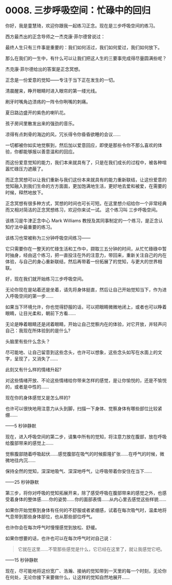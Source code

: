 # 0008. 三步呼吸空间：忙碌中的回归

你好，我是童慧琦，欢迎你跟我一起练习正念。现在是三步呼吸空间的练习。

西方最杰出的正念导师之一杰克康·菲尔德曾说过：

最终人生只有三件事是重要的：我们如何活过，我们如何爱过，我们如何放下。

那么在我们的一生中，有什么可以让我们把这人生的三要事完成得尽量圆满些呢？

杰克康·菲尔德给出的答案是正念冥想。

正念是一份爱意的觉知——专注于当下正在发生的一切。

清晨醒来，睁开眼睛时进入眼帘的第一缕光线。

刷牙时嘴角边溃疡的一阵令你咧嘴的刺痛。

夏日路边盛开的紫色的喇叭花。

孩子房间里散发出来的强劲的音乐。

凉得有点刺骨的海边的风，冗长得令你昏昏欲睡的会议……

一切都被你如实地觉察到，然后加以爱意回应，即使是那些令你不那么喜欢的体验，你都能够报以善意温和的回应。

而这份爱意觉知的能力，我们本来就具有了，只是在我们成长的过程中，被各种喧嚣忙碌压力遮蔽了。

而正念冥想可以让我们重新与我们这份本来就具有的能力重新联结，让这份爱意的觉知融入到我们生命的方方面面，更加饱满地生活，更好地去爱和被爱，在需要的时候，释然地放下。

正念冥想有很多种方式，冥想的时间也可长可短。在这里想介绍给你一个非常经典而又相对简洁的正念冥想练习，欢迎你来试一试。
这个练习叫 三步呼吸空间。 

该练习是牛津正念中心 Mark Williams 教授及其同事制定的一个练习，是正念认知疗法中最重要的练习。

该练习也常被称为三分钟呼吸空间练习——

它只需要你在一整天的忙碌生活和工作中，撷取三五分钟的时间，从忙忙碌碌中暂时抽身，经由这个练习，把一直投注在外的注意力，带回来，重新关注自己的内在体验，与自己的身心重新联结，然后再带着一份拓展了的觉知，与更大的世界相联。

好，现在我们就开始练习三步呼吸空间。

无论你现在是站着还是坐着，请先将身体挺直，然后让自己开始觉知当下，作为进入呼吸空间的第一步……

如果当下环境允许，你也觉得舒服的话，可以把眼睛微微地闭上，或者也可以睁着眼睛，让目光柔和，朝前下方看……

无论是睁着眼睛还是闭着眼睛，开始让自己觉察内在的体验，对它开放，并轻声问自己：我现在所体验到的是什么?

头脑里有些什么念头？

尽可能地、让自己留意到这些念头，也许可以想象，这些念头如写在水面上的文字，呈现了，又消失了……

此刻又有什么样的情绪升起?

对这些情绪开放、不论这些情绪给你带来怎样的感觉，是让你愉悦的，还是不愉悦的，或者是中性的……

现在你的身体感觉又是怎么样的?

也许可以很快地用注意力从头到脚，扫描一下身体、觉察身体有哪些部位比较紧绷……

——5 秒钟静默

现在，进入呼吸空间的第二步，请集中所有的觉知，将注意力放在腹部，放在呼吸给腹部带来的感觉上……

觉察腹部随着呼吸起伏……感觉腹部在吸气的时候膨隆扩张……在呼气的时候，微微地往内沉……

保持全然的觉知，深深地吸气、深深地呼气，让呼吸带着你安住在当下……

——25 秒钟静默

第三步，将你对呼吸的觉知拓展开来，除了感受呼吸在腹部带来的感觉之外，也感受着身体的整体感……你的姿势……你的面部表情……从内心里去感觉这些样貌……

如果你开始觉察到身体有任何的不舒服或者紧绷感，试着在每次吸气时，温柔地将气息带到那些身体部位，也从那些部位呼气。

也许你会在每次呼气时慢慢感觉到放松、舒缓。

如果你想要的话，也许也可以在每次呼气时对自己说：

> 它就在这里……不管那些感觉是什么，它已经在这里了，就让我感觉它吧。

——15 秒钟静默

现在，尽可能地将这份宽广、浩瀚、接纳的觉知带到一天里的每一个时刻，无论你在何处，无论你接下来要做什么，让这样的觉知自然地展开……

